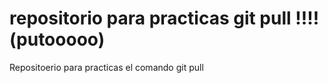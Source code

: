 # repositorio para practicas git pull !!!! (putooooo)
Repositoerio para practicas el comando git pull 
